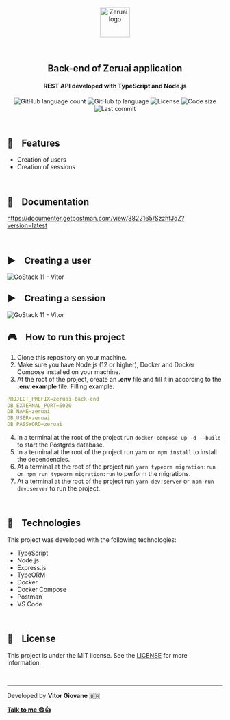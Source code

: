 <p align="center">
  <br>
  <img height="70" alt="Zeruai logo" src="https://res.cloudinary.com/vitorgiovane/image/upload/v1592201062/zeruai/dark-logo_dpmouh.png" />
  </p>
  <br>
<h2 align="center">
  Back-end of Zeruai application
    <br>
</h2>
<h4 align="center">REST API developed with TypeScript and Node.js</h4>
<p align="center">
  <img alt="GitHub language count" src="https://img.shields.io/github/languages/count/vitorgiovane/zeruai-back-end?color=%2304D361">
  <img alt="GitHub tp language" src="https://img.shields.io/github/languages/top/vitorgiovane/zeruai-back-end">
  <img alt="License" src="https://img.shields.io/badge/license-MIT-%2304D361">
  <img alt="Code size" src="https://img.shields.io/github/languages/code-size/vitorgiovane/zeruai-back-end">
  <img alt="Last commit" src="https://img.shields.io/github/last-commit/vitorgiovane/zeruai-back-end">
</p>

<br>

## :gem: &nbsp;&nbsp; Features
- Creation of users
- Creation of sessions

<br>

## :notebook_with_decorative_cover: &nbsp;&nbsp; Documentation
https://documenter.getpostman.com/view/3822165/SzzhfJqZ?version=latest

<br>

## :arrow_forward: &nbsp;&nbsp; Creating a user
<img alt="GoStack 11 - Vitor" src="https://res.cloudinary.com/vitorgiovane/image/upload/v1592202252/zeruai/2020-06-15_03-23_saakrn.png" />

<br>

## :arrow_forward: &nbsp;&nbsp; Creating a session
<img alt="GoStack 11 - Vitor" src="https://res.cloudinary.com/vitorgiovane/image/upload/v1592202634/zeruai/2020-06-15_03-29_sueiex.png" />

<br>

## :video_game: &nbsp;&nbsp; How to run this project
1. Clone this repository on your machine.
2. Make sure you have Node.js (12 or higher), Docker and Docker Compose installed on your machine.
3. At the root of the project, create an **.env** file and fill it in according to the **.env.example** file. Filling example:
```yml
PROJECT_PREFIX=zeruai-back-end
DB_EXTERNAL_PORT=5020
DB_NAME=zeruai
DB_USER=zeruai
DB_PASSWORD=zeruai
```
4. In a terminal at the root of the project run `docker-compose up -d --build` to start the Postgres database.
5. In a terminal at the root of the project run `yarn` or` npm install` to install the dependencies.
6. At a terminal at the root of the project run `yarn typeorm migration:run` or` npm run typeorm migration:run` to perform the migrations.
7. At a terminal at the root of the project run `yarn dev:server` or` npm run dev:server` to run the project.

<br>

## :rocket: &nbsp;&nbsp; Technologies
This project was developed with the following technologies:

- TypeScript
- Node.js
- Express.js
- TypeORM
- Docker
- Docker Compose
- Postman
- VS Code

<br>

## :page_with_curl: &nbsp;&nbsp; License
This project is under the MIT license. See the [LICENSE](https://github.com/vitorgiovane/zeruai-back-end/blob/master/LICENSE) for more information.

<br>

---
Developed by **Vitor Giovane** <span>&#x1f1e7;&#x1f1f7;</span>

**[Talk to me :smile::thumbsup:](https://www.linkedin.com/in/vitorgiovane)** 
